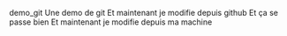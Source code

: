  demo_git
Une demo de git
Et maintenant je modifie depuis github
Et ça se passe bien
Et maintenant je modifie depuis ma machine

